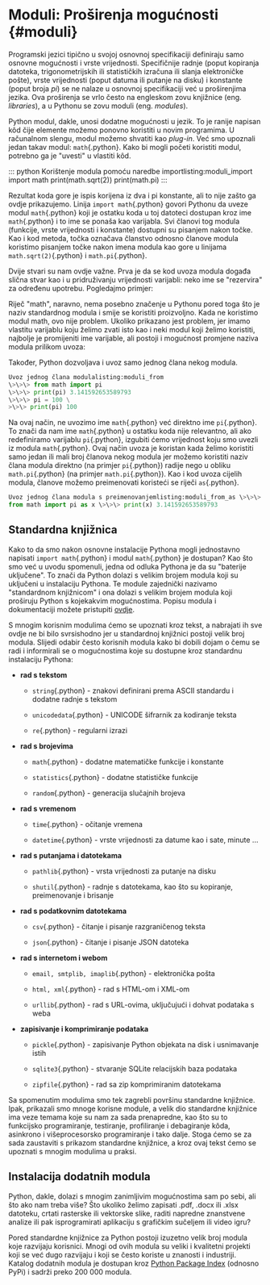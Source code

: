 # Moduli: Proširenja mogućnosti {#moduli}

Programski jezici tipično u svojoj osnovnoj specifikaciji definiraju
samo osnovne mogućnosti i vrste vrijednosti. Specifičnije radnje (poput
kopiranja datoteka, trigonometrijskih ili statističkih izračuna ili
slanja elektroničke pošte), vrste vrijednosti (poput datuma ili putanje
na disku) i konstante (poput broja $pi$) se ne nalaze u osnovnoj
specifikaciji već u proširenjima jezika. Ova proširenja se vrlo često na
engleskom zovu knjižnice (eng. *libraries*), a u Pythonu se zovu moduli
(eng. *modules*).

Python modul, dakle, unosi dodatne mogućnosti u jezik. To je ranije
napisan kôd čije elemente možemo ponovno koristiti u novim programima. U
računalnom slengu, modul možemo shvatiti kao *plug-in*. Već smo upoznali
jedan takav modul: `math`{.python}. Kako bi mogli početi koristiti
modul, potrebno ga je \"uvesti\" u vlastiti kôd.

::: python
Korištenje modula pomoću naredbe importlisting:moduli_import import math
print(math.sqrt(2)) print(math.pi)
:::

Rezultat koda gore je ispis korijena iz dva i pi konstante, ali to nije
zašto ga ovdje prikazujemo. Linija `import math`{.python} govori Pythonu
da uveze modul `math`{.python} koji je ostatku koda u toj datoteci
dostupan kroz ime `math`{.python} i to ime se ponaša kao varijabla. Svi
članovi tog modula (funkcije, vrste vrijednosti i konstante) dostupni su
pisanjem nakon točke. Kao i kod metoda, točka označava članstvo odnosno
članove modula koristimo pisanjem točke nakon imena modula kao gore u
linijama `math.sqrt(2)`{.python} i `math.pi`{.python}.

Dvije stvari su nam ovdje važne. Prva je da se kod uvoza modula događa
slična stvar kao i u pridruživanju vrijednosti varijabli: neko ime se
\"rezervira\" za određenu upotrebu. Pogledajmo primjer:

Riječ \"math\", naravno, nema posebno značenje u Pythonu pored toga što
je naziv standardnog modula i smije se koristiti proizvoljno. Kada ne
koristimo modul math, ovo nije problem. Ukoliko prikazano jest problem,
jer imamo vlastitu varijablu koju želimo zvati isto kao i neki modul
koji želimo koristiti, najbolje je promijeniti ime varijable, ali
postoji i mogućnost promjene naziva modula prilikom uvoza:

Također, Python dozvoljava i uvoz samo jednog člana nekog modula.

``` python
Uvoz jednog člana modulalisting:moduli_from 
\>\>\> from math import pi
\>\>\> print(pi) 3.141592653589793 
\>\>\> pi = 100 \
>\>\> print(pi) 100
```

Na ovaj način, ne uvozimo ime `math`{.python} već direktno ime
`pi`{.python}. To znači da nam ime `math`{.python} u ostatku koda nije
relevantno, ali ako redefiniramo varijablu `pi`{.python}, izgubiti ćemo
vrijednost koju smo uvezli iz modula `math`{.python}. Ovaj način uvoza
je koristan kada želimo koristiti samo jedan ili mali broj članova nekog
modula jer možemo koristiti naziv člana modula direktno (na primjer
`pi`{.python}) radije nego u obliku `math.pi`{.python} (na primjer
`math.pi`{.python}). Kao i kod uvoza cijelih modula, članove možemo
preimenovati koristeći se riječi `as`{.python}.

``` python
Uvoz jednog člana modula s preimenovanjemlisting:moduli_from_as \>\>\>
from math import pi as x \>\>\> print(x) 3.141592653589793
```

## Standardna knjižnica

Kako to da smo nakon osnovne instalacije Pythona mogli jednostavno
napisati `import math`{.python} i modul `math`{.python} je dostupan? Kao
što smo već u uvodu spomenuli, jedna od odluka Pythona je da su
"baterije uključene". To znači da Python dolazi s velikim brojem modula
koji su uključeni u instalaciju Pythona. Te module zajednički nazivamo
"standardnom knjižnicom" i ona dolazi s velikim brojem modula koji
proširuju Python s kojekakvim mogućnostima. Popisu modula i
dokumentaciji možete pristupiti
[ovdje](https://docs.python.org/3/library/index.html).

S mnogim korisnim modulima ćemo se upoznati kroz tekst, a nabrajati ih
sve ovdje ne bi bilo svrsishodno jer u standardnoj knjižnici postoji
velik broj modula. Slijedi odabir često korisnih modula kako bi dobili
dojam o čemu se radi i informirali se o mogućnostima koje su dostupne
kroz standardnu instalaciju Pythona:

-   **rad s tekstom**

    -   `string`{.python} - znakovi definirani prema ASCII standardu i
        dodatne radnje s tekstom

    -   `unicodedata`{.python} - UNICODE šifrarnik za kodiranje teksta

    -   `re`{.python} - regularni izrazi

-   **rad s brojevima**

    -   `math`{.python} - dodatne matematičke funkcije i konstante

    -   `statistics`{.python} - dodatne statističke funkcije

    -   `random`{.python} - generacija slučajnih brojeva

-   **rad s vremenom**

    -   `time`{.python} - očitanje vremena

    -   `datetime`{.python} - vrste vrijednosti za datume kao i sate,
        minute \...

-   **rad s putanjama i datotekama**

    -   `pathlib`{.python} - vrsta vrijednosti za putanje na disku

    -   `shutil`{.python} - radnje s datotekama, kao što su kopiranje,
        preimenovanje i brisanje

-   **rad s podatkovnim datotekama**

    -   `csv`{.python} - čitanje i pisanje razgraničenog teksta

    -   `json`{.python} - čitanje i pisanje JSON datoteka

-   **rad s internetom i webom**

    -   `email, smtplib, imaplib`{.python} - elektronička pošta

    -   `html, xml`{.python} - rad s HTML-om i XML-om

    -   `urllib`{.python} - rad s URL-ovima, uključujući i dohvat
        podataka s weba

-   **zapisivanje i komprimiranje podataka**

    -   `pickle`{.python} - zapisivanje Python objekata na disk i
        usnimavanje istih

    -   `sqlite3`{.python} - stvaranje SQLite relacijskih baza podataka

    -   `zipfile`{.python} - rad sa zip komprimiranim datotekama

Sa spomenutim modulima smo tek zagrebli površinu standardne knjižnice.
Ipak, prikazali smo mnoge korisne module, a velik dio standardne
knjižnice ima veze temama koje su nam za sada prenapredne, kao što su to
funkcijsko programiranje, testiranje, profiliranje i debagiranje kôda,
asinkrono i višeprocesorsko programiranje i tako dalje. Stoga ćemo se za
sada zaustaviti s prikazom standardne knjižnice, a kroz ovaj tekst ćemo
se upoznati s mnogim modulima u praksi.

## Instalacija dodatnih modula

Python, dakle, dolazi s mnogim zanimljivim mogućnostima sam po sebi, ali
što ako nam treba više? Što ukoliko želimo zapisati .pdf, .docx ili
.xlsx datoteku, crtati rasterske ili vektorske slike, raditi napredne
znanstvene analize ili pak isprogramirati aplikaciju s grafičkim
sučeljem ili video igru?

Pored standardne knjižnice za Python postoji izuzetno velik broj modula
koje razvijaju korisnici. Mnogi od ovih modula su veliki i kvalitetni
projekti koji se već dugo razvijaju i koji se često koriste u znanosti i
industriji. Katalog dodatnih modula je dostupan kroz [Python Package
Index](https://pypi.org/) (odnosno PyPi) i sadrži preko 200 000 modula.
